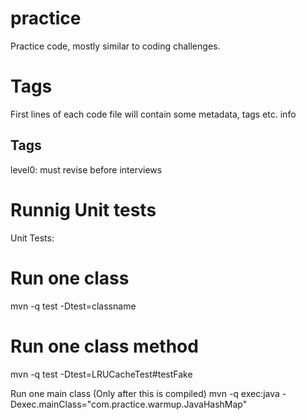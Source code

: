 # practice
Practice code, mostly similar to coding challenges.

# Tags
First lines of each code file will contain some metadata, tags etc. info

## Tags
level0: must revise before interviews


# Runnig Unit tests

Unit Tests:
# Run one class
mvn -q test -Dtest=classname
# Run one class method
mvn -q test -Dtest=LRUCacheTest#testFake

Run one main class (Only after this is compiled)
mvn -q exec:java -Dexec.mainClass="com.practice.warmup.JavaHashMap"